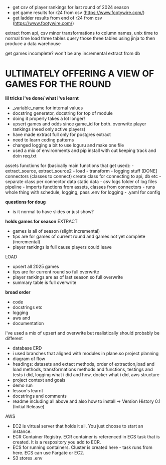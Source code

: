- get csv of player rankings for last round of 2024 season
- get game results for r24 from csv (https://www.footywire.com/)
- get ladder results from end of r24 from csv (https://www.footywire.com/)

extract from api, csv
minor transformations to column names, unix time to normal time
load three tables
query those three tables using jinja to then produce a data warehouse

get games incomplete?
won't be any incremental extract from db

# ULTIMATELY OFFERING A VIEW OF GAMES FOR THE ROUND

**lil tricks i've done/ what i've learnt**
- _variable_name for internal values
- docstring generator, docstring for top of module
- doing it properly takes a lot longer!
- upsert games and odds since game_id for both. overwrite player rankings (need only active players)
- have made extract full only for postgres extract
- need to learn coding patterns
- changed logging a bit to use loguru and make one file
- used a mix of environments and pip install with out keeping track and doin req.txt


assets
    functions for (basically main functions that get used):
        - extract_source, extract_source2
        - load
        - transform
        - logging stuff
[DONE] connectors (classes to connect)
    create class for connecting to api, db etc
        - separate class per connector
data
    static data
        - csv
logs
    folder of log files
pipeline
    - imports functions from assets, classes from connectors
    - runs whole thing with schedule, logging, pass .env for logging
    - .yaml for config


**questions for doug**
- is it normal to have slides or just show?

**holds games for season**
EXTRACT
- games is all of season (slight incremental)
- tips are for games of current round and games not yet complete (incremental)
- player rankings is full cause players could leave

LOAD
- upsert all 2025 games
- tips are for current round so full overwrite
- player rankings are as of last season so full overwrite
- summary table is full overwrite

**broad order**
- code
- docstrings etc
- logging
- aws and 
- documentation

i've used a mix of upsert and overwrite but realistically should probably be different


- database ERD
- i used branches that aligned with modules in plane.so project planning
- diagram of flow
- headings: datasets and extact methods, order of extraction,load and load methods, transformations methods and functions, testings and tests i did, logging what i did and how, docker what i did, aws structure
- project context and goals
- demo run
- lesson's learnt
- docstrings and comments
- readme including all above and also how to install
->
Version History
0.1 (Initial Release)

AWS
- EC2 is virtual server that holds it all. You just choose to start an instance.
- ECR Container Registry. ECR container is referenced in ECS task that is created. It is a respository you add to ECR.
- ECS for running containers. Cluster is created here - task runs from here. ECS can use Fargate or EC2.
- S3 stores .env

